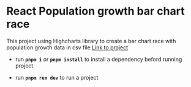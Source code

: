 
# React Population growth bar chart race

This project using Highcharts library to create a bar chart race with population growth data in csv file [Link to project](https://react-population-bar.vercel.app/)

- run **`pnpm i`** or **`pnpm install`** to install a dependency beford running project

- run **`pnpm run dev`** to run a project
